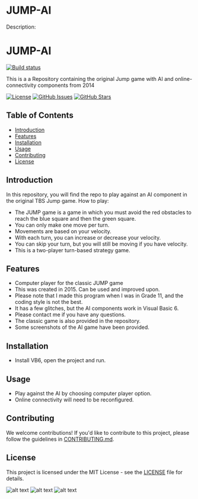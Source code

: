 # JUMP-AI



Description:


# JUMP-AI
[![Build status](https://ci.appveyor.com/api/projects/status/yc3leb1t5t6ue01i?svg=true)]()

This is a a Repository containing the original Jump game with AI and online-connectivity components from 2014 

[![License](https://img.shields.io/badge/License-GNU%20GPL-blue.svg)](https://opensource.org/licenses/MIT)
[![GitHub Issues](https://img.shields.io/github/issues/VoarL/JUMP-AI.svg)](https://github.com/VoarL/Love-PCB/issues)
[![GitHub Stars](https://img.shields.io/github/stars/VoarL/JUMP-AI.svg)](https://github.com/VoarL/Love-PCB/stargazers)

## Table of Contents

- [Introduction](#introduction)
- [Features](#features)
- [Installation](#installation)
- [Usage](#usage)
- [Contributing](#contributing)
- [License](#license)

## Introduction

In this repository, you will find the repo to play against an AI component in the original TBS Jump game.
How to play:
- The JUMP game is a game in which you must avoid the red obstacles to reach the blue square and then the green square. 
- You can only make one move per turn.  
- Movements are based on your velocity. 
- With each turn, you can increase or decrease your velocity.
- You can skip your turn, but you will still be moving if you have velocity. 
- This is a two-player turn-based strategy game.


## Features

- Computer player for the classic JUMP game
- This was created in 2015. Can be used and improved upon.
- Please note that I made this program when I was in Grade 11, and the coding style is not the best.
- It has a few glitches, but the AI components work in Visual Basic 6. 
- Please contact me if you have any questions.
- The classic game is also provided in the repository. 
- Some screenshots of the AI game have been provided.

## Installation

- Install VB6, open the project and run.
  
## Usage

- Play against the AI by choosing computer player option.
- Online connectivity will need to be reconfigured.
  
## Contributing

We welcome contributions! If you'd like to contribute to this project, please follow the guidelines in [CONTRIBUTING.md](CONTRIBUTING.md).

## License

This project is licensed under the MIT License - see the [LICENSE](LICENSE) file for details.

![alt text](https://github.com/VoarL/JUMP-AI/blob/main/Images/JumpAI1.jpg?raw=true)
![alt text](https://github.com/VoarL/JUMP-AI/blob/main/Images/JumpAI2.jpg?raw=true)
![alt text](https://github.com/VoarL/JUMP-AI/blob/main/Images/JumpAI3.jpg?raw=true)


